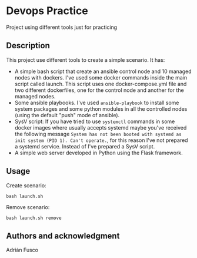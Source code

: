 # Devops Practice

Project using different tools just for practicing

## Description

This project use different tools to create a simple scenario. 
It has:

- A simple bash script that create an ansible control node and 10 managed nodes with dockers. I've used some docker commands inside the main script called launch. This script uses one docker-compose.yml file and two different dockerfiles, one for the control node and another for the managed nodes.
- Some ansible playbooks. I've used `ansible-playbook` to install some system packages and some python modules in all the controlled nodes (using the default "push" mode of ansible).
- SysV script: If you have tried to use `systemctl` commands in some docker images where usually accepts systemd maybe you've received the following message `System has not been booted with systemd as init system (PID 1). Can't operate.`, for this reason I've not prepared a systemd service. Instead of I've prepared a SysV script.
- A simple web server developed in Python using the Flask framework.

## Usage

Create scenario:

```
bash launch.sh
```

Remove scenario:

```
bash launch.sh remove
```

## Authors and acknowledgment

Adrián Fusco
